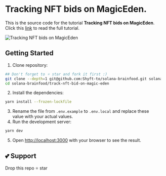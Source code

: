 # Tracking NFT bids on MagicEden.

This is the source code for the tutorial **Tracking NFT bids on MagicEden**. Click this [link](https://blogs.shyft.to/track-nft-bid-of-collection-on-magiceden-a68e140fff01) to read the full tutorial.

![Tracking NFT bids on MagicEden](https://miro.medium.com/v2/resize:fit:4800/format:webp/1*ZiD8q9gbteCDZiiNvzla1Q.png)

## Getting Started

1. Clone repository:
```bash
## Don't forget to ⭐ star and fork it first :)
git clone --depth=1 git@github.com:Shyft-to/solana-brainfood.git solana-brainfood
cd solana-brainfood/track-nft-bid-on-magic-eden
```
2. Install the dependencies:
```bash
yarn install --frozen-lockfile
```
3. Rename the file from `.env.example` to `.env.local` and replace these value with your actual values.
4. Run the development server:
```bash
yarn dev
```
5. Open [http://localhost:3000](http://localhost:3000) with your browser to see the result.

## 💕 Support
Drop this repo ⭐ star
